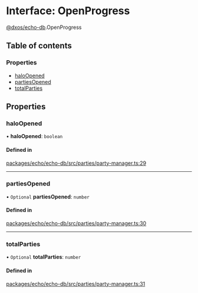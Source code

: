 # Interface: OpenProgress

[@dxos/echo-db](../modules/dxos_echo_db.md).OpenProgress

## Table of contents

### Properties

- [haloOpened](dxos_echo_db.OpenProgress.md#haloopened)
- [partiesOpened](dxos_echo_db.OpenProgress.md#partiesopened)
- [totalParties](dxos_echo_db.OpenProgress.md#totalparties)

## Properties

### haloOpened

• **haloOpened**: `boolean`

#### Defined in

[packages/echo/echo-db/src/parties/party-manager.ts:29](https://github.com/dxos/dxos/blob/e3b936721/packages/echo/echo-db/src/parties/party-manager.ts#L29)

___

### partiesOpened

• `Optional` **partiesOpened**: `number`

#### Defined in

[packages/echo/echo-db/src/parties/party-manager.ts:30](https://github.com/dxos/dxos/blob/e3b936721/packages/echo/echo-db/src/parties/party-manager.ts#L30)

___

### totalParties

• `Optional` **totalParties**: `number`

#### Defined in

[packages/echo/echo-db/src/parties/party-manager.ts:31](https://github.com/dxos/dxos/blob/e3b936721/packages/echo/echo-db/src/parties/party-manager.ts#L31)
